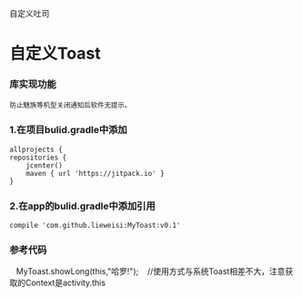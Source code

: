 自定义吐司


自定义Toast  
===================================  
  
### 库实现功能 
    防止魅族等机型关闭通知后软件无提示。            
  
   
    
### 1.在项目bulid.gradle中添加
    allprojects {
    repositories {
        jcenter()
        maven { url 'https://jitpack.io' }
    }
### 2.在app的bulid.gradle中添加引用  
    compile 'com.github.lieweisi:MyToast:v0.1'
    
### 参考代码
    MyToast.showLong(this,"哈罗!");
    //使用方式与系统Toast相差不大，注意获取的Context是activity.this
   

